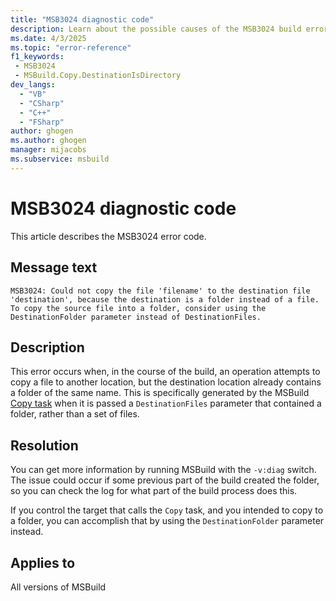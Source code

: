 ```yaml
---
title: "MSB3024 diagnostic code"
description: Learn about the possible causes of the MSB3024 build error, and get troubleshooting tips.
ms.date: 4/3/2025
ms.topic: "error-reference"
f1_keywords:
 - MSB3024
 - MSBuild.Copy.DestinationIsDirectory
dev_langs:
  - "VB"
  - "CSharp"
  - "C++"
  - "FSharp"
author: ghogen
ms.author: ghogen
manager: mijacobs
ms.subservice: msbuild
---
```


# MSB3024 diagnostic code

<!-- :::ErrorDefinitionDescription::: -->
<!-- :::editable-content name="introDescription"::: -->
This article describes the MSB3024 error code.
<!-- :::editable-content-end::: -->

## Message text

`MSB3024: Could not copy the file 'filename' to the destination file 'destination', because the destination is a folder instead of a file. To copy the source file into a folder, consider using the DestinationFolder parameter instead of DestinationFiles.`

<!-- :::editable-content name="postOutputDescription"::: -->
## Description

This error occurs when, in the course of the build, an operation attempts to copy a file to another location, but the destination location already contains a folder of the same name. This is specifically generated by the MSBuild [Copy task](../copy-task.md) when it is passed a `DestinationFiles` parameter that contained a folder, rather than a set of files.

## Resolution

You can get more information by running MSBuild with the `-v:diag` switch. The issue could occur if some previous part of the build created the folder, so you can check the log for what part of the build process does this.


 If you control the target that calls the `Copy` task, and you intended to copy to a folder, you can accomplish that by using the `DestinationFolder` parameter instead.

<!-- :::editable-content-end::: -->
<!-- :::ErrorDefinitionDescription-end::: -->

## Applies to

All versions of MSBuild
